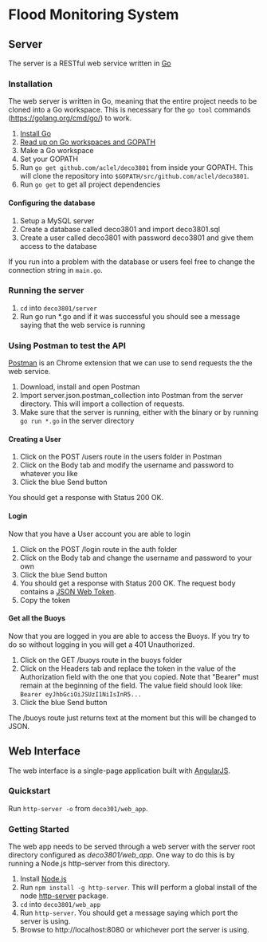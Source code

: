 # Flood Monitoring System

## Server

The server is a RESTful web service written in [Go](https://golang.org/)

### Installation

The web server is written in Go, meaning that the entire project needs to be cloned into a Go workspace. This is necessary for the `go tool` commands (https://golang.org/cmd/go/) to work.

1. [Install Go](https://golang.org/doc/install) 
2. [Read up on Go workspaces and GOPATH](https://golang.org/doc/code.html)
3. Make a Go workspace
4. Set your GOPATH
5. Run `go get github.com/aclel/deco3801` from inside your GOPATH. This will clone the repository into `$GOPATH/src/github.com/aclel/deco3801`.
6. Run `go get` to get all project dependencies

#### Configuring the database

1. Setup a MySQL server
2. Create a database called deco3801 and import deco3801.sql
3. Create a user called deco3801 with password deco3801 and give them access to the database

If you run into a problem with the database or users feel free to change the connection string in `main.go`.

### Running the server
1. `cd` into `deco3801/server`
2. Run go run *.go and if it was successful you should see a message saying that the web service is running


### Using Postman to test the API

[Postman](https://chrome.google.com/webstore/detail/postman/fhbjgbiflinjbdggehcddcbncdddomop?hl=en) is an Chrome extension that we can use to send requests the the web service.

1. Download, install and open Postman
2. Import server.json.postman_collection into Postman from the server directory. This will import a collection of requests.
3. Make sure that the server is running, either with the binary or by running `go run *.go` in the server directory

#### Creating a User

1. Click on the POST /users route in the users folder in Postman
2. Click on the Body tab and modify the username and password to whatever you like
3. Click the blue Send button

You should get a response with Status 200 OK.

#### Login

Now that you have a User account you are able to login

1. Click on the POST /login route in the auth folder
2. Click on the Body tab and change the username and password to your own
3. Click the blue Send button
4. You should get a response with Status 200 OK. The request body contains a [JSON Web Token](http://jwt.io/).
4. Copy the token 

#### Get all the Buoys

Now that you are logged in you are able to access the Buoys. If you try to do so without logging in you will get a 401 Unauthorized.

1. Click on the GET /buoys route in the buoys folder
2. Click on the Headers tab and replace the token in the value of the Authorization field with the one that you copied. Note that "Bearer" must remain at the beginning of the field. The value field should look like: `Bearer eyJhbGciOiJSUzI1NiIsInR5...`
3. Click the blue Send button

The /buoys route just returns text at the moment but this will be changed to JSON.

## Web Interface

The web interface is a single-page application built with [AngularJS](https://angularjs.org/).

### Quickstart

Run `http-server -o` from `deco301/web_app`.

### Getting Started

The web app needs to be served through a web server with the server root directory configured as *deco3801/web_app*. One way to do this is by running a Node.js http-server from this directory.

 1. Install [Node.js](https://nodejs.org/)
 2. Run `npm install -g http-server`. This will perform a global install of the node [http-server](https://www.npmjs.com/package/http-server) package.
 3. `cd` into `deco3801/web_app`
 4. Run `http-server`. You should get a message saying which port the server is using.
 5. Browse to http://localhost:8080 or whichever port the server is using.